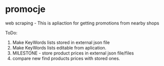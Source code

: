 # promocje
web scraping - This is apliaction for getting promotions from nearby shops

ToDo:
1. Make KeyWords lists stored in external json file
2. Make KeyWords lists editable from aplication.
3. MILESTONE - store product prices in external json file/files
4. compare new find products prices with stored ones. 

